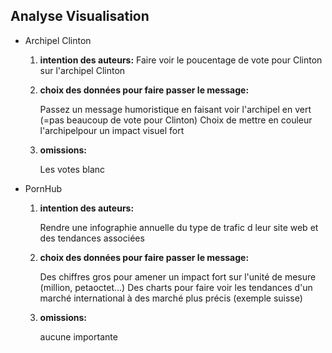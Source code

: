 ## Analyse Visualisation

- Archipel Clinton

  1. **intention des auteurs:**
     Faire voir le poucentage de vote pour Clinton sur l'archipel Clinton 

     

  2. **choix des données pour faire passer le message:**

     Passez un message humoristique en faisant voir l'archipel en vert (=pas beaucoup de vote pour Clinton)
     Choix de mettre en couleur l'archipelpour un impact visuel fort

     

  3. **omissions:**

     Les votes blanc 



- PornHub

  1. **intention des auteurs:**

     Rendre une infographie annuelle du type de trafic d leur site web et des tendances associées

     

  2. **choix des données pour faire passer le message:**

     Des chiffres gros pour amener un impact fort sur l'unité de mesure (million, petaoctet...)
     Des charts pour faire voir les tendances d'un marché international à des marché plus précis (exemple suisse)

     

  1. **omissions:**

     aucune importante